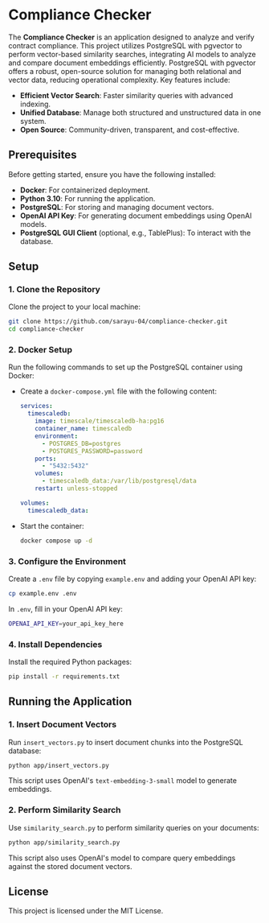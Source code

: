 
# Compliance Checker

The **Compliance Checker** is an application designed to analyze and verify contract compliance. This project utilizes PostgreSQL with pgvector to perform vector-based similarity searches, integrating AI models to analyze and compare document embeddings efficiently. PostgreSQL with pgvector offers a robust, open-source solution for managing both relational and vector data, reducing operational complexity. Key features include:
- **Efficient Vector Search**: Faster similarity queries with advanced indexing.
- **Unified Database**: Manage both structured and unstructured data in one system.
- **Open Source**: Community-driven, transparent, and cost-effective.

## Prerequisites

Before getting started, ensure you have the following installed:

- **Docker**: For containerized deployment.
- **Python 3.10**: For running the application.
- **PostgreSQL**: For storing and managing document vectors.
- **OpenAI API Key**: For generating document embeddings using OpenAI models.
- **PostgreSQL GUI Client** (optional, e.g., TablePlus): To interact with the database.

## Setup

### 1. Clone the Repository
Clone the project to your local machine:
```bash
git clone https://github.com/sarayu-04/compliance-checker.git
cd compliance-checker
```

### 2. Docker Setup

Run the following commands to set up the PostgreSQL container using Docker:
- Create a `docker-compose.yml` file with the following content:
    ```yaml
    services:
      timescaledb:
        image: timescale/timescaledb-ha:pg16
        container_name: timescaledb
        environment:
          - POSTGRES_DB=postgres
          - POSTGRES_PASSWORD=password
        ports:
          - "5432:5432"
        volumes:
          - timescaledb_data:/var/lib/postgresql/data
        restart: unless-stopped

    volumes:
      timescaledb_data:
    ```
- Start the container:
    ```bash
    docker compose up -d
    ```

### 3. Configure the Environment

Create a `.env` file by copying `example.env` and adding your OpenAI API key:
```bash
cp example.env .env
```
In `.env`, fill in your OpenAI API key:
```bash
OPENAI_API_KEY=your_api_key_here
```

### 4. Install Dependencies

Install the required Python packages:
```bash
pip install -r requirements.txt
```

## Running the Application

### 1. Insert Document Vectors
Run `insert_vectors.py` to insert document chunks into the PostgreSQL database:
```bash
python app/insert_vectors.py
```
This script uses OpenAI's `text-embedding-3-small` model to generate embeddings.

### 2. Perform Similarity Search
Use `similarity_search.py` to perform similarity queries on your documents:
```bash
python app/similarity_search.py
```
This script also uses OpenAI's model to compare query embeddings against the stored document vectors.

## License

This project is licensed under the MIT License.
